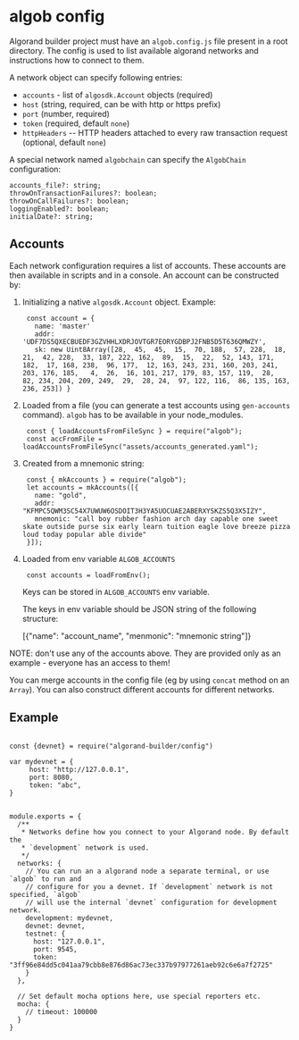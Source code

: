 # algob config

Algorand builder project must have an `algob.config.js` file present in a root directory.
The config is used to list available algorand networks and instructions how to connect to them.

A network object can specify following entries:

+ `accounts` - list of `algosdk.Account` objects (required)
+ `host` (string, required, can be with http or https prefix)
+ `port` (number, required)
+ `token` (required, default `none`)
+ `httpHeaders` -- HTTP headers attached to every raw transaction request (optional, default `none`)

A special network named `algobchain` can specify the `AlgobChain` configuration:

```
accounts_file?: string;
throwOnTransactionFailures?: boolean;
throwOnCallFailures?: boolean;
loggingEnabled?: boolean;
initialDate?: string;
```


## Accounts

Each network configuration requires a list of accounts. These accounts are then available in scripts and in a console. An account can be constructed by:

1. Initializing a native `algosdk.Account` object. Example:

        const account = {
          name: 'master'
          addr: 'UDF7DS5QXECBUEDF3GZVHHLXDRJOVTGR7EORYGDBPJ2FNB5D5T636QMWZY',
          sk: new Uint8Array([28,  45,  45,  15,  70, 188,  57, 228,  18,  21,  42, 228,  33, 187, 222, 162,  89,  15,  22,  52, 143, 171, 182,  17, 168, 238,  96, 177,  12, 163, 243, 231, 160, 203, 241, 203, 176, 185,   4,  26,  16, 101, 217, 179, 83, 157, 119,  28,  82, 234, 204, 209, 249,  29,  28, 24,  97, 122, 116,  86, 135, 163, 236, 253]) }

1. Loaded from a file (you can generate a test accounts using `gen-accounts` command). `algob` has to be available in your node_modules.

        const { loadAccountsFromFileSync } = require("algob");
        const accFromFile = loadAccountsFromFileSync("assets/accounts_generated.yaml");

1. Created from a mnemonic string:

        const { mkAccounts } = require("algob");
        let accounts = mkAccounts([{
          name: "gold",
          addr: "KFMPC5QWM3SC54X7UWUW6OSDOIT3H3YA5UOCUAE2ABERXYSKZS5Q3X5IZY",
          mnemonic: "call boy rubber fashion arch day capable one sweet skate outside purse six early learn tuition eagle love breeze pizza loud today popular able divide"
        }]);

1. Loaded from env variable `ALGOB_ACCOUNTS`

        const accounts = loadFromEnv();

    Keys can be stored in `ALGOB_ACCOUNTS` env variable.

    The keys in env variable should be JSON string of the following structure: 
    
    [{"name": "account_name", "menmonic": "mnemonic string"]} 

NOTE: don't use any of the accounts above. They are provided only as an example - everyone has an access to them!

You can merge accounts in the config file (eg by using `concat` method on an `Array`).
You can also construct different accounts for different networks.


## Example

```

const {devnet} = require("algorand-builder/config")

var mydevnet = {
     host: "http://127.0.0.1",
     port: 8080,
     token: "abc",
}


module.exports = {
  /**
   * Networks define how you connect to your Algorand node. By default the
   * `development` network is used.
   */
  networks: {
    // You can run an a algorand node a separate terminal, or use `algob` to run and
    // configure for you a devnet. If `development` network is not specified, `algob`
    // will use the internal `devnet` configuration for development network.
    development: mydevnet,
    devnet: devnet,
    testnet: {
      host: "127.0.0.1",
      port: 9545,
      token: "3ff96e84dd5c041aa79cbb8e876d86ac73ec337b97977261aeb92c6e6a7f2725"
    }
  },

  // Set default mocha options here, use special reporters etc.
  mocha: {
    // timeout: 100000
  }
}
```
